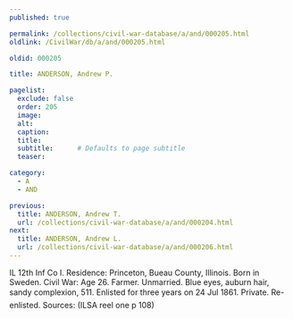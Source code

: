 ```yaml
---
published: true

permalink: /collections/civil-war-database/a/and/000205.html
oldlink: /CivilWar/db/a/and/000205.html

oldid: 000205

title: ANDERSON, Andrew P.

pagelist:
  exclude: false
  order: 205
  image: 
  alt:
  caption:
  title:
  subtitle:      # Defaults to page subtitle
  teaser:

category: 
  - A 
  - AND

previous:
  title: ANDERSON, Andrew T.
  url: /collections/civil-war-database/a/and/000204.html  
next:
  title: ANDERSON, Andrew L.
  url: /collections/civil-war-database/a/and/000206.html   
---
```

IL 12th Inf Co I. Residence: Princeton, Bueau County, Illinois. Born in Sweden. Civil War: Age 26. Farmer. Unmarried. Blue eyes, auburn hair, sandy complexion, 5&#146;11&#148;. Enlisted for three years on 24 Jul 1861. Private. Re-enlisted. Sources: (ILSA reel one p 108)
